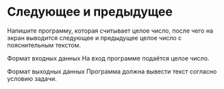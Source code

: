 # Следующее и предыдущее

Напишите программу, которая считывает целое число, после чего на экран выводится следующее и предыдущее целое число 
с пояснительным текстом.

Формат входных данных
На вход программе подаётся целое число.

Формат выходных данных
Программа должна вывести текст согласно условию задачи.
